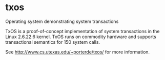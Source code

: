 txos
====

Operating system demonstrating system transactions

TxOS is a proof-of-concept implementation of system transactions in
the Linux 2.6.22.6 kernel. TxOS runs on commodity hardware and
supports transactional semantics for 150 system calls.

See http://www.cs.utexas.edu/~porterde/txos/ for more information.

